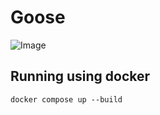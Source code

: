 # Goose
![Image](https://i.kym-cdn.com/photos/images/newsfeed/001/365/389/b0d.gif)


## Running using docker

```
docker compose up --build
```